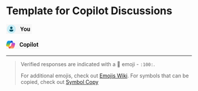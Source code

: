 # Template for Copilot Discussions


![Me](./Images/Copilot-Me.png)



![AI](./Images/Copilot-AI.png)



----

> Verified responses are indicated with a :100: emoji - `:100:`.
>
> For additional emojis, check out [Emojis Wiki](https://emojis.wiki/). For symbols that can be copied, check out [Symbol Copy](https://www.symbolcopy.com/)
